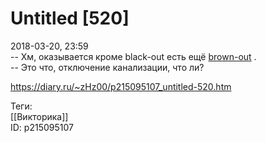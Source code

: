 Untitled [520]
===============

   
 2018-03-20, 23:59   
  -- Хм, оказывается кроме black-out есть ещё  [brown-out](https://en.wikipedia.org/wiki/Brownout_%28electricity%29)  .   
 -- Это что, отключение канализации, что ли?   
    
 <https://diary.ru/~zHz00/p215095107_untitled-520.htm>   
   
 Теги:   
 [[Викторика]]   
 ID: p215095107